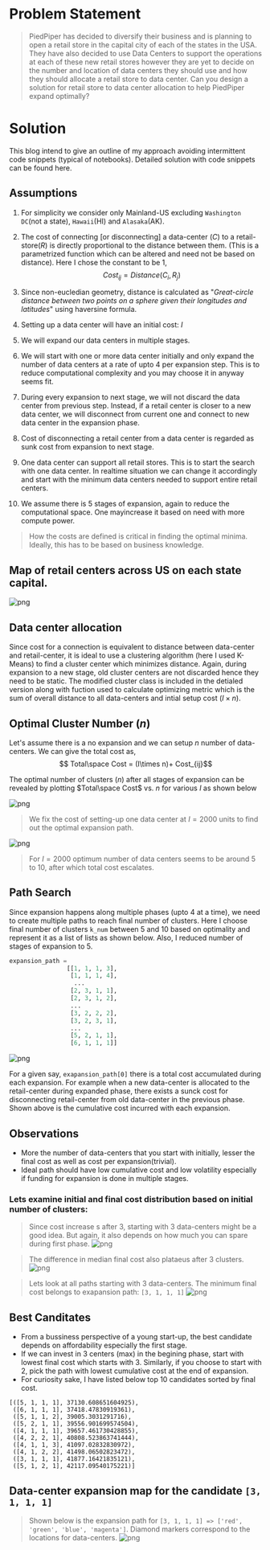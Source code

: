 # Problem Statement

> PiedPiper has decided to diversify their business and is planning to open a retail store in the capital city of each of the states in the USA. They have also decided to use Data Centers to support the operations at each of these new retail stores however they are yet to decide on the number and location of data centers they should use and how they should allocate a retail store to data center. Can you design a solution for retail store to data center allocation to help PiedPiper expand optimally?


# Solution

This blog intend to give an outline of my approach avoiding intermittent code snippets (typical of notebooks). Detailed solution with code snippets can be found here.

## Assumptions


 1. For simplicity we consider only Mainland-US excluding `Washington DC`(not a state), `Hawaii`(HI) and `Alasaka`(AK).
 2. The cost of connecting [or disconnecting] a data-center $(C)$ to a retail-store$(R)$ is directly proportional to the distance between them. (This is a parametrized function which can be altered and need not be based on distance). Here I chose the constant to be 1,
$$Cost_{ij} = Distance(C_{i},R_{j})$$

 3. Since non-eucledian geometry, distance is calculated as "_Great-circle distance between two points on a sphere given their longitudes and latitudes_" using haversine formula.
 4. Setting up a data center will have an initial cost: $I$
 5. We will expand our data centers in multiple stages.
 6. We will start with one or more data center initially and only expand the number of data centers at a rate of upto 4 per expansion step. This is to reduce computational complexity and you may choose it in anyway seems fit.
 7. During every expansion to next stage, we will not discard the data center from previous step. Instead, if a retail center is closer to a new data center, we will disconnect from current one and connect to new data center in the expansion phase. 
 8. Cost of disconnecting a retail center from a data center is regarded as sunk cost from expansion to next stage.
 9.  One data center can support all retail stores. This is to start the search with one data center. In realtime situation we can change it accordingly and start with the minimum data centers needed to support entire retail centers.
 10.  We assume there is 5 stages of expansion, again to reduce the computational space. One mayincrease it based on need with more compute power.

>How the costs are defined is critical in finding the optimal minima. Ideally, this has to be based on business knowledge.


## Map of retail centers across US on each state capital.
![png](output_6_0.png)

## Data center allocation

Since cost for a connection is equivalent to distance between data-center and retail-center, it is ideal to use a clustering algorithm (here I used K-Means) to find a cluster center which minimizes distance. Again, during expansion to a new stage, old cluster centers are not discarded hence they need to be static. The modified cluster class is included in the detialed version along with fuction used to calculate optimizing metric which is the sum of overall distance to all data-centers and intial setup cost $(I\times n)$.

## Optimal Cluster Number $(n)$

Let's assume there is a no expansion and we can setup $n$ number of data-centers. We can give the total cost as,
$$ Total\space Cost  = (I\times n)+ Cost_{ij}$$

The optimal number of clusters  $(n)$ after all stages of expansion can be revealed by plotting $Total\space Cost$ vs. $n$ for various $I$ as shown below


![png](init_6_0.png)

> We fix the cost of setting-up one data center at $I=2000$ units to find out the optimal expansion path.

![png](init_8_0.png)

>For $I=2000$ optimum number of data centers seems to be around 5 to 10, after which total cost escalates.

## Path Search

Since expansion happens along multiple phases (upto 4 at a time), we need to create multiple paths to reach final number of clusters. Here I choose final number of clusters `k_num` between 5 and 10 based on optimality and represent it as a list of lists as shown below. Also, I reduced number of stages of expansion to 5.

```python
expansion_path = 
                [[1, 1, 1, 3],
                 [1, 1, 1, 4],
                  ...
                 [2, 3, 1, 1],
                 [2, 3, 1, 2],
                 ...
                 [3, 2, 2, 2],
                 [3, 2, 3, 1],
                 ...
                 [5, 2, 1, 1],
                 [6, 1, 1, 1]]
```

![png](output_10_0.png)

For a given say, `exapansion_path[0]` there is a total cost accumulated during each expansion. For example when a new data-center is allocated to the retail-center during expanded phase, there exists a sunck cost for disconnecting retail-center from old data-center in the previous phase. Shown above is the cumulative cost incurred with each expansion.


## Observations

 - More the number of data-centers that you start with initially, lesser the final cost as well as cost per expansion(trivial).
 - Ideal path should have low cumulative cost and low volatility especially if funding for expansion is done in multiple stages.

### Lets examine initial and final cost distribution based on initial number of clusters:

>Since cost increase s after 3, starting with 3 data-centers might be a good idea. But again, it also depends on how much you can spare during first phase.
![png](output_13_0.png)

>The difference in median final cost also plataeus after 3 clusters.
![png](output_14_0.png)

>Lets look at all paths starting with 3 data-centers. The minimum final cost belongs to exapansion path: `[3, 1, 1, 1]`
![png](output_16_0.png)

## Best Canditates

 - From a bussiness perspective of a young start-up, the best candidate depends on affordability especially the first stage.
 - If we can invest in 3 centers (max) in the begining phase, start with lowest final cost which starts with 3. Similarly, if you choose to start with 2, pick the path with lowest cumulative cost at the end of expansion.
 - For curiosity sake, I have listed below top 10 candidates sorted by final cost.

```
[([5, 1, 1, 1], 37130.608651604925),
 ([6, 1, 1, 1], 37418.47830919361),
 ([5, 1, 1, 2], 39005.3031291716),
 ([5, 2, 1, 1], 39556.901699574504),
 ([4, 1, 1, 1], 39657.461730428855),
 ([4, 2, 2, 1], 40808.523863741444),
 ([4, 1, 1, 3], 41097.02832830972),
 ([4, 1, 2, 2], 41498.06502823472),
 ([3, 1, 1, 1], 41877.16421835121),
 ([5, 1, 2, 1], 42117.09540175221)]
```

## Data-center expansion map for the candidate `[3, 1, 1, 1]`

>Shown below is the expansion path for `[3, 1, 1, 1] => ['red', 'green', 'blue', 'magenta']`. Diamond markers correspond to the locations for data-centers.
![png](output_23_0.png)
